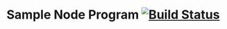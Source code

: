 Sample Node Program [![Build Status](https://travis-ci.org/sm-azure/iiitbs.svg?branch=master)](https://travis-ci.org/sm-azure/iiitbs)
===================

